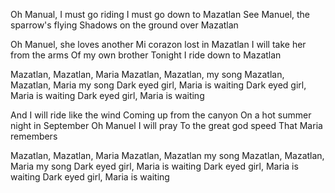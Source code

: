 Oh Manual, I must go riding
I must go down to Mazatlan
See Manuel, the sparrow's flying
Shadows on the ground over Mazatlan

Oh Manuel, she loves another
Mi corazon lost in Mazatlan
I will take her from the arms
Of my own brother
Tonight I ride down to Mazatlan

Mazatlan, Mazatlan, Maria
Mazatlan, Mazatlan, my song
Mazatlan, Mazatlan, Maria my song
Dark eyed girl, Maria is waiting
Dark eyed girl, Maria is waiting
Dark eyed girl, Maria is waiting

And I will ride like the wind
Coming up from the canyon 
On a hot summer night in September
Oh Manuel I will pray
To the great god speed
That Maria remembers

Mazatlan, Mazatlan, Maria
Mazatlan, Mazatlan my song
Mazatlan, Mazatlan, Maria my song
Dark eyed girl, Maria is waiting
Dark eyed girl, Maria is waiting
Dark eyed girl, Maria is waiting
